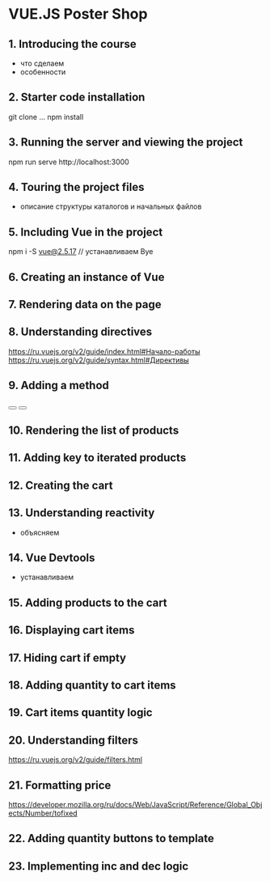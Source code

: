 # VUE.JS Poster Shop

## 1. Introducing the course
- что сделаем
- особенности

## 2. Starter code installation

git clone ...
npm install

## 3. Running the server and viewing the project

npm run serve
http://localhost:3000

## 4. Touring the project files
- описание структуры каталогов и начальных файлов

## 5. Including Vue in the project
npm i -S vue@2.5.17 // устанавливаем Вуе
<script type="text/javascript" src="node_modules/vue/dist/vue.js"></script>

## 6. Creating an instance of Vue

## 7. Rendering data on the page


## 8. Understanding directives
https://ru.vuejs.org/v2/guide/index.html#Начало-работы
https://ru.vuejs.org/v2/guide/syntax.html#Директивы

## 9. Adding a method
<button v-on:click="total += 10"></button>
<button v-on:click="addToCart"></button>

## 10. Rendering the list of products

## 11. Adding key to iterated products

## 12. Creating the cart

## 13. Understanding reactivity
- объясняем

## 14. Vue Devtools
- устанавливаем

## 15. Adding products to the cart

## 16. Displaying cart items

## 17. Hiding cart if empty

## 18. Adding quantity to cart items

## 19. Cart items quantity logic

## 20. Understanding filters
https://ru.vuejs.org/v2/guide/filters.html

## 21. Formatting price
https://developer.mozilla.org/ru/docs/Web/JavaScript/Reference/Global_Objects/Number/tofixed

## 22. Adding quantity buttons to template

## 23. Implementing inc and dec logic

##
##
##
##
